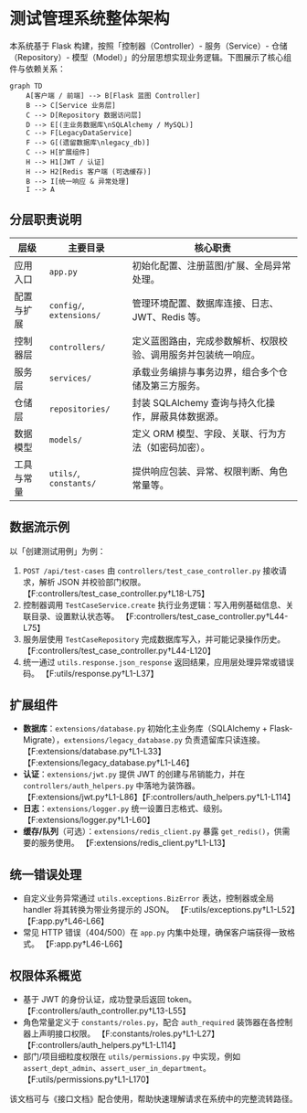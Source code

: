 # 测试管理系统整体架构

本系统基于 Flask 构建，按照「控制器（Controller）- 服务（Service）- 仓储（Repository）- 模型（Model）」的分层思想实现业务逻辑。下图展示了核心组件与依赖关系：

```mermaid
graph TD
    A[客户端 / 前端] --> B[Flask 蓝图 Controller]
    B --> C[Service 业务层]
    C --> D[Repository 数据访问层]
    D --> E[(主业务数据库\nSQLAlchemy / MySQL)]
    C --> F[LegacyDataService]
    F --> G[(遗留数据库\nlegacy_db)]
    C --> H[扩展组件]
    H --> H1[JWT / 认证]
    H --> H2[Redis 客户端 (可选缓存)]
    B --> I[统一响应 & 异常处理]
    I --> A
```

## 分层职责说明

| 层级 | 主要目录 | 核心职责 |
| --- | --- | --- |
| 应用入口 | `app.py` | 初始化配置、注册蓝图/扩展、全局异常处理。|
| 配置与扩展 | `config/`, `extensions/` | 管理环境配置、数据库连接、日志、JWT、Redis 等。|
| 控制器层 | `controllers/` | 定义蓝图路由，完成参数解析、权限校验、调用服务并包装统一响应。|
| 服务层 | `services/` | 承载业务编排与事务边界，组合多个仓储及第三方服务。|
| 仓储层 | `repositories/` | 封装 SQLAlchemy 查询与持久化操作，屏蔽具体数据源。|
| 数据模型 | `models/` | 定义 ORM 模型、字段、关联、行为方法（如密码加密）。|
| 工具与常量 | `utils/`, `constants/` | 提供响应包装、异常、权限判断、角色常量等。|

## 数据流示例

以「创建测试用例」为例：
1. `POST /api/test-cases` 由 `controllers/test_case_controller.py` 接收请求，解析 JSON 并校验部门权限。 【F:controllers/test_case_controller.py†L18-L75】
2. 控制器调用 `TestCaseService.create` 执行业务逻辑：写入用例基础信息、关联目录、设置默认状态等。 【F:controllers/test_case_controller.py†L44-L75】
3. 服务层使用 `TestCaseRepository` 完成数据库写入，并可能记录操作历史。 【F:controllers/test_case_controller.py†L44-L120】
4. 统一通过 `utils.response.json_response` 返回结果，应用层处理异常或错误码。 【F:utils/response.py†L1-L37】

## 扩展组件
- **数据库**：`extensions/database.py` 初始化主业务库（SQLAlchemy + Flask-Migrate），`extensions/legacy_database.py` 负责遗留库只读连接。 【F:extensions/database.py†L1-L33】【F:extensions/legacy_database.py†L1-L46】
- **认证**：`extensions/jwt.py` 提供 JWT 的创建与吊销能力，并在 `controllers/auth_helpers.py` 中落地为装饰器。 【F:extensions/jwt.py†L1-L86】【F:controllers/auth_helpers.py†L1-L114】
- **日志**：`extensions/logger.py` 统一设置日志格式、级别。 【F:extensions/logger.py†L1-L60】
- **缓存/队列**（可选）：`extensions/redis_client.py` 暴露 `get_redis()`，供需要的服务使用。 【F:extensions/redis_client.py†L1-L13】

## 统一错误处理
- 自定义业务异常通过 `utils.exceptions.BizError` 表达，控制器或全局 handler 将其转换为带业务提示的 JSON。 【F:utils/exceptions.py†L1-L52】【F:app.py†L46-L66】
- 常见 HTTP 错误（404/500）在 `app.py` 内集中处理，确保客户端获得一致格式。 【F:app.py†L46-L66】

## 权限体系概览
- 基于 JWT 的身份认证，成功登录后返回 token。 【F:controllers/auth_controller.py†L13-L55】
- 角色常量定义于 `constants/roles.py`，配合 `auth_required` 装饰器在各控制器上声明接口权限。 【F:constants/roles.py†L1-L27】【F:controllers/auth_helpers.py†L1-L114】
- 部门/项目细粒度权限在 `utils/permissions.py` 中实现，例如 `assert_dept_admin`、`assert_user_in_department`。 【F:utils/permissions.py†L1-L170】

该文档可与《接口文档》配合使用，帮助快速理解请求在系统中的完整流转路径。
